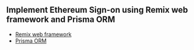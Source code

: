 ## Implement Ethereum Sign-on using Remix web framework and Prisma ORM
 
- [Remix web framework](https://remix.run/)
- [Prisma ORM](https://www.prisma.io/)
